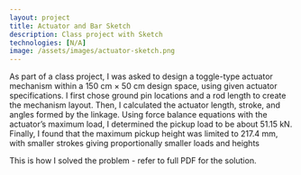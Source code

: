 ```yaml
---
layout: project
title: Actuator and Bar Sketch 
description: Class project with Sketch 
technologies: [N/A]
image: /assets/images/actuator-sketch.png
---
```



As part of a class project, I was asked to design a toggle-type actuator mechanism within a 150 cm × 50 cm design space, using given actuator specifications. I first chose ground pin locations and a rod length to create the mechanism layout. Then, I calculated the actuator length, stroke, and angles formed by the linkage. Using force balance equations with the actuator’s maximum load, I determined the pickup load to be about 51.15 kN. Finally, I found that the maximum pickup height was limited to 217.4 mm, with smaller strokes giving proportionally smaller loads and heights


This is how I solved the problem - refer to full PDF for the solution. 



